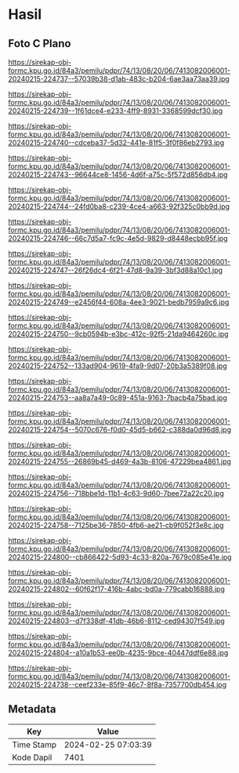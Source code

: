 # Hasil

## Foto C Plano

https://sirekap-obj-formc.kpu.go.id/84a3/pemilu/pdpr/74/13/08/20/06/7413082006001-20240215-224737--57039b38-d1ab-483c-b204-6ae3aa73aa39.jpg

https://sirekap-obj-formc.kpu.go.id/84a3/pemilu/pdpr/74/13/08/20/06/7413082006001-20240215-224739--1f61dce4-e233-4ff9-8931-3368599dcf30.jpg

https://sirekap-obj-formc.kpu.go.id/84a3/pemilu/pdpr/74/13/08/20/06/7413082006001-20240215-224740--cdceba37-5d32-441e-81f5-3f0f86eb2793.jpg

https://sirekap-obj-formc.kpu.go.id/84a3/pemilu/pdpr/74/13/08/20/06/7413082006001-20240215-224743--96644ce8-1456-4d6f-a75c-5f572d856db4.jpg

https://sirekap-obj-formc.kpu.go.id/84a3/pemilu/pdpr/74/13/08/20/06/7413082006001-20240215-224744--24fd0ba8-c239-4ce4-a663-92f325c0bb9d.jpg

https://sirekap-obj-formc.kpu.go.id/84a3/pemilu/pdpr/74/13/08/20/06/7413082006001-20240215-224746--66c7d5a7-fc9c-4e5d-9829-d8448ecbb95f.jpg

https://sirekap-obj-formc.kpu.go.id/84a3/pemilu/pdpr/74/13/08/20/06/7413082006001-20240215-224747--26f26dc4-6f21-47d8-9a39-3bf3d88a10c1.jpg

https://sirekap-obj-formc.kpu.go.id/84a3/pemilu/pdpr/74/13/08/20/06/7413082006001-20240215-224749--e2456f44-608a-4ee3-9021-bedb7959a9c6.jpg

https://sirekap-obj-formc.kpu.go.id/84a3/pemilu/pdpr/74/13/08/20/06/7413082006001-20240215-224750--9cb0594b-e3bc-412c-92f5-21da9464260c.jpg

https://sirekap-obj-formc.kpu.go.id/84a3/pemilu/pdpr/74/13/08/20/06/7413082006001-20240215-224752--133ad904-9619-4fa9-9d07-20b3a5389f08.jpg

https://sirekap-obj-formc.kpu.go.id/84a3/pemilu/pdpr/74/13/08/20/06/7413082006001-20240215-224753--aa8a7a49-0c89-451a-9163-7bacb4a75bad.jpg

https://sirekap-obj-formc.kpu.go.id/84a3/pemilu/pdpr/74/13/08/20/06/7413082006001-20240215-224754--5070c676-f0d0-45d5-b662-c388da0d96d8.jpg

https://sirekap-obj-formc.kpu.go.id/84a3/pemilu/pdpr/74/13/08/20/06/7413082006001-20240215-224755--26869b45-d469-4a3b-8106-47229bea4861.jpg

https://sirekap-obj-formc.kpu.go.id/84a3/pemilu/pdpr/74/13/08/20/06/7413082006001-20240215-224756--718bbe1d-11b1-4c63-9d60-7bee72a22c20.jpg

https://sirekap-obj-formc.kpu.go.id/84a3/pemilu/pdpr/74/13/08/20/06/7413082006001-20240215-224758--7125be36-7850-4fb6-ae21-cb9f052f3e8c.jpg

https://sirekap-obj-formc.kpu.go.id/84a3/pemilu/pdpr/74/13/08/20/06/7413082006001-20240215-224800--cb866422-5d93-4c33-820a-7679c085e41e.jpg

https://sirekap-obj-formc.kpu.go.id/84a3/pemilu/pdpr/74/13/08/20/06/7413082006001-20240215-224802--60f62f17-416b-4abc-bd0a-779cabb16888.jpg

https://sirekap-obj-formc.kpu.go.id/84a3/pemilu/pdpr/74/13/08/20/06/7413082006001-20240215-224803--d7f338df-41db-46b6-8112-ced94307f549.jpg

https://sirekap-obj-formc.kpu.go.id/84a3/pemilu/pdpr/74/13/08/20/06/7413082006001-20240215-224804--a10a1b53-ee0b-4235-9bce-40447ddf6e88.jpg

https://sirekap-obj-formc.kpu.go.id/84a3/pemilu/pdpr/74/13/08/20/06/7413082006001-20240215-224738--ceef233e-85f9-46c7-8f8a-7357700db454.jpg


## Metadata

| Key        | Value               |
| ---------- | ------------------- |
| Time Stamp | 2024-02-25 07:03:39 |
| Kode Dapil | 7401                |



